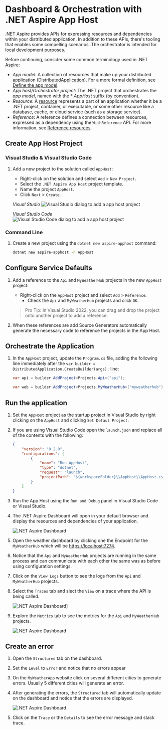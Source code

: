 # Dashboard & Orchestration with .NET Aspire App Host

.NET Aspire provides APIs for expressing resources and dependencies within your distributed application. In addition to these APIs, there's tooling that enables some compelling scenarios. The orchestrator is intended for local development purposes.

Before continuing, consider some common terminology used in .NET Aspire:

* *App model*: A collection of resources that make up your distributed application ([DistributedApplication](https://learn.microsoft.com/dotnet/api/aspire.hosting.distributedapplication)). For a more formal definition, see [Define the app model](https://learn.microsoft.com/dotnet/aspire/fundamentals/app-host-overview?tabs=docker#define-the-app-model).
* *App host/Orchestrator project*: The .NET project that orchestrates the *app model*, named with the **.AppHost* suffix (by convention).
* *Resource*: A [resource](https://learn.microsoft.com/dotnet/aspire/fundamentals/app-host-overview?tabs=docker#built-in-resource-types) represents a part of an application whether it be a .NET project, container, or executable, or some other resource like a database, cache, or cloud service (such as a storage service).
* *Reference*: A reference defines a connection between resources, expressed as a dependency using the `WithReference` API. For more information, see [Reference resources](https://learn.microsoft.com/dotnet/aspire/fundamentals/app-host-overview?tabs=docker#reference-resources).


## Create App Host Project

### Visual Studio & Visual Studio Code

1. Add a new project to the solution called `AppHost`:

	- Right-click on the solution and select `Add` > `New Project`.
	- Select the `.NET Aspire App Host` project template.
	- Name the project `AppHost`.
	- Click `Next` > `Create`.

	*Visual Studio*
	![Visual Studio dialog to add a app host project](./media/vs-add-apphost.png)

	*Visual Studio Code*
	![Visual Studio Code dialog to add a app host project](./media/vsc-add-apphost.png)


### Command Line

1. Create a new project using the `dotnet new aspire-apphost` command:

	```bash
	dotnet new aspire-apphost -n AppHost
	```

## Configure Service Defaults

1. Add a reference to the `Api` and `MyWeatherHub` projects in the new `AppHost` project:

	- Right-click on the `AppHost` project and select `Add` > `Reference`.
		- Check the `Api` and `MyWeatherHub` projects and click `OK`.

	> Pro Tip: In Visual Studio 2022, you can drag and drop the project onto another project to add a reference.
1. When these references are add Source Generators automatically generate the necessary code to reference the projects in the App Host.


## Orchestrate the Application

1. In the `AppHost` project, update the `Program.cs` file, adding the following line immediately after the `var builder = DistributedApplication.CreateBuilder(args);` line:

	```csharp
	var api = builder.AddProject<Projects.Api>("api");

	var web = builder.AddProject<Projects.MyWeatherHub>("myweatherhub");
	```

## Run the application

1. Set the `AppHost` project as the startup project in Visual Studio by right clicking on the `AppHost` and clicking `Set Defaul Project`.
1. If you are using Visual Studio Code open the `launch.json` and replace all of the contents with the following:
	```json
	{
        "version": "0.2.0",
        "configurations": [
            {
                "name": "Run AppHost",
                "type": "dotnet",
                "request": "launch",
                "projectPath": "${workspaceFolder}\\AppHost\\AppHost.csproj"
            }
        ]
    }
	```
1. Run the App Host using the `Run and Debug` panel in Visual Studio Code or Visual Studio.
1. The .NET Aspire Dashboard will open in your default browser and display the resources and dependencies of your application.

	![.NET Aspire Dashboard](./media/dashboard.png)

1. Open the weather dashboard by clicking one the Endpoint for the `MyWeatherHub` which will be [https://localhost:7274](https://localhost:7274).
1. Notice that the `Api` and `MyWeatherHub` projects are running in the same process and can communicate with each other the same was as before using configuration settings.
1. Click on the `View Logs` button to see the logs from the `Api` and `MyWeatherHub` projects.
1. Select the `Traces` tab and slect the `View` on a trace where the API is being called.

	![.NET Aspire Dashboard](./media/dashboard-trace.png)]

1. Explore the `Metrics` tab to see the metrics for the `Api` and `MyWeatherHub` projects.

	![.NET Aspire Dashboard](./media/dashboard-metrics.png)

## Create an error
1. Open the `Structured` tab on the dashboard.
1. Set the `Level` to `Error` and notice that no errors appear
1. On the `MyWeatherApp` website click on several different cities to generate errors. Usually 5 different cities will generate an error.
1. After generating the errors, the `Structured` tab will automatically update on the dashboard and notice that the errors are displayed.

	![.NET Aspire Dashboard](./media/dashboard-error.png)
1. Click on the `Trace` or the `Details` to see the error message and stack trace.
